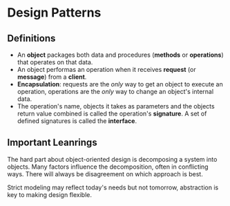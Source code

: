 # Design Patterns

## Definitions

- An **object** packages both data and procedures (**methods** or **operations**) that operates on that data.
- An object performas an operation when it receives **request** (or **message**) from a **client**.
- **Encapsulation**: requests are the *only* way to get an object to execute an operation, operations are the *only* way to change an object's internal data.
- The operation's name, objects it takes as parameters and the objects return value combined is called the operation's **signature**. A set of defined signatures is called the **interface**.

## Important Leanrings

The hard part about object-oriented design is decomposing a system into objects. Many factors influence the decomposition, often in conflicting ways. There will always be disagreement on which approach is best.

Strict modeling may reflect today's needs but not tomorrow, abstraction is key to making design flexible.
